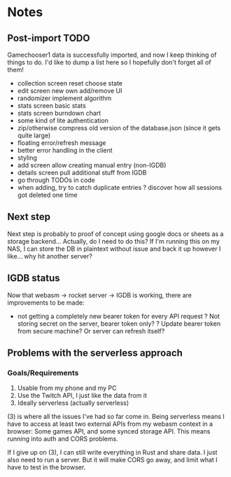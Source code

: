 # Notes

## Post-import TODO

Gamechooser1 data is successfully imported, and now I keep thinking of things to do. I'd like to
dump a list here so I hopefully don't forget all of them!

+ collection screen reset choose state
+ edit screen new own add/remove UI
+ randomizer implement algorithm
+ stats screen basic stats
+ stats screen burndown chart
+ some kind of lite authentication
+ zip/otherwise compress old version of the database.json (since it gets quite large)
+ floating error/refresh message
+ better error handling in the client
+ styling
+ add screen allow creating manual entry (non-IGDB)
+ details screen pull additional stuff from IGDB
+ go through TODOs in code
+ when adding, try to catch duplicate entries
? discover how all sessions got deleted one time

## Next step
Next step is probably to proof of concept using google docs or sheets as a storage backend...
Actually, do I need to do this? If I'm running this on my NAS, I can store the DB in plaintext
without issue and back it up however I like... why hit another server?

## IGDB status
Now that webasm -> rocket server -> IGDB is working, there are improvements to be made:
+ not getting a completely new bearer token for every API request
? Not storing secret on the server, bearer token only?
? Update bearer token from secure machine? Or server can refresh itself?

## Problems with the serverless approach

### Goals/Requirements
1. Usable from my phone and my PC
2. Use the Twitch API, I just like the data from it
3. Ideally serverless (actually serverless)

(3) is where all the issues I've had so far come in. Being serverless means I have to access at
least two external APIs from my webasm context in a browser: Some games API, and some synced
storage API. This means running into auth and CORS problems.

If I give up on (3), I can still write everything in Rust and share data. I just also need to run
a server. But it will make CORS go away, and limit what I have to test in the browser.
